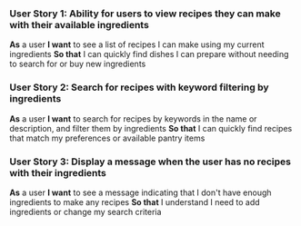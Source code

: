 ### User Story 1: Ability for users to view recipes they can make with their available ingredients
**As** a user
**I want** to see a list of recipes I can make using my current ingredients
**So that** I can quickly find dishes I can prepare without needing to search for or buy new ingredients
### User Story 2: Search for recipes with keyword filtering by ingredients
**As** a user
**I want** to search for recipes by keywords in the name or description, and filter them by ingredients
**So that** I can quickly find recipes that match my preferences or available pantry items
### User Story 3: Display a message when the user has no recipes with their ingredients
**As** a user
**I want** to see a message indicating that I don't have enough ingredients to make any recipes
**So that** I understand I need to add ingredients or change my search criteria
